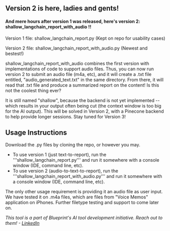 ## Version 2 is here, ladies and gents!
#### And mere hours after version 1 was released, here's version 2: shallow_langchain_report_with_audio !!
Version 1 file: shallow_langchain_report.py (Kept on repo for usability cases)

Version 2 file: shallow_langchain_report_with_audio.py (Newest and bestest!)

shallow_langchain_report_with_audio combines the first version with implementations of code to support audio files. Thus, you can now run version 2 to submit an audio file (m4a, etc), and it will create a .txt file entitled, "audio_generated_text.txt" in the same directory. From there, it will read that .txt file and produce a summarized report on the content! Is this not the coolest thing ever?

It is still named "shallow", because the backend is not yet implemented -- which results in your output often being cut (the context window is too big for the AI output). This will be solved in Version 2, with a Pinecone backend to help provide longer sessions. Stay tuned for Version 3!


## Usage Instructions
Download the .py files by cloning the repo, or however you may.
* To use version 1 (just text-to-report), run the '''shallow_langchain_report.py''' and run it somewhere with a console window (IDE, command line, etc).
* To use version 2 (audio-to-text-to-report), run the '''shallow_langchain_report_with_audio.py''' and run it somewhere with a console window (IDE, command line, etc).

The only other usage requirement is providing it an audio file as user input. We have tested it on .m4a files, which are files from "Voice Memos" application on iPhones. Further filetype testing and support to come later on.


_This tool is a part of Blueprint's AI tool development initiative. Reach out to them! - <a href="https://www.linkedin.com/company/blueprint-servicedesign/" target="_blank">LinkedIn</a>_
